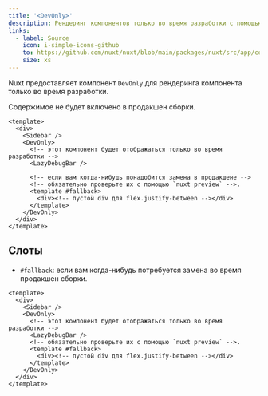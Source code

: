 ```yaml
---
title: '<DevOnly>'
description: Рендеринг компонентов только во время разработки с помощью компонента DevOnly.
links:
  - label: Source
    icon: i-simple-icons-github
    to: https://github.com/nuxt/nuxt/blob/main/packages/nuxt/src/app/components/dev-only.ts
    size: xs
---
```


Nuxt предоставляет компонент `DevOnly` для рендеринга компонента только во время разработки.

Содержимое не будет включено в продакшен сборки.

```vue [pages/example.vue]
<template>
  <div>
    <Sidebar />
    <DevOnly>
      <!-- этот компонент будет отображаться только во время разработки -->
      <LazyDebugBar />

      <!-- если вам когда-нибудь понадобится замена в продакшене -->
      <!-- обязательно проверьте их с помощью `nuxt preview` -->.
      <template #fallback>
        <div><!-- пустой div для flex.justify-between --></div>
      </template>
    </DevOnly>
  </div>
</template>
```

## Слоты

- `#fallback`: если вам когда-нибудь потребуется замена во время продакшен сборки.

```vue
<template>
  <div>
    <Sidebar />
    <DevOnly>
      <!-- этот компонент будет отображаться только во время разработки -->
      <LazyDebugBar />
      <!-- обязательно проверьте их с помощью `nuxt preview` -->.
      <template #fallback>
        <div><!-- пустой div для flex.justify-between --></div>
      </template>
    </DevOnly>
  </div>
</template>
```
